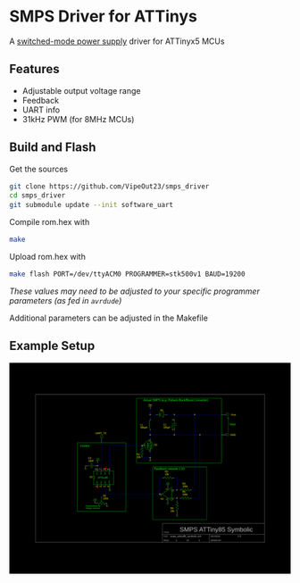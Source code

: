 # SMPS Driver for ATTinys

A [switched-mode power supply](https://en.wikipedia.org/wiki/Switched-mode_power_supply) driver for ATTinyx5 MCUs

## Features

- Adjustable output voltage range
- Feedback
- UART info
- 31kHz PWM (for 8MHz MCUs)

## Build and Flash

Get the sources
```sh
git clone https://github.com/VipeOut23/smps_driver
cd smps_driver
git submodule update --init software_uart
```

Compile rom.hex with
```sh
make
```

Upload rom.hex with
```sh
make flash PORT=/dev/ttyACM0 PROGRAMMER=stk500v1 BAUD=19200
```

_These values may need to be adjusted to your specific programmer parameters (as fed in ```avrdude```)_


Additional parameters can be adjusted in the Makefile


## Example Setup

![smps attiny85 symbolic](smps_attiny85_symbolic.png)
